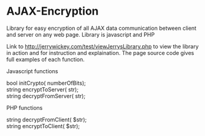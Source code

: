 AJAX-Encryption
===============
Library for easy encryption of all AJAX data communication between client and server on any web page.  Library is javascript and PHP

Link to http://jerrywickey.com/test/viewJerrysLibrary.php to view the library in action and for instruction and explaination.  The page source code gives full examples of each function.

Javascript functions

bool   initCrypto( numberOfBits);  
string encryptToServer( str);  
string decryptFromServer( str);

PHP functions

string decryptFromClient( $str);  
string encryptToClient( $str); 
